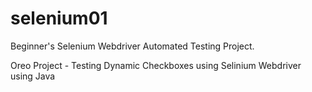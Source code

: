 # selenium01
Beginner's Selenium Webdriver Automated Testing Project. 

Oreo Project - Testing Dynamic Checkboxes using Selinium Webdriver using Java
